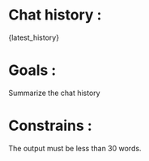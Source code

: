 # Chat history :

{latest_history}

# Goals :

Summarize the chat history

# Constrains :

The output must be less than 30 words.